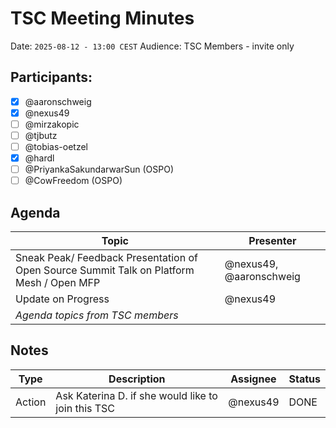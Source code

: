 # TSC Meeting Minutes

Date: `2025-08-12 - 13:00 CEST`
Audience: TSC Members - invite only

## Participants:

- [x] @aaronschweig
- [x] @nexus49
- [ ] @mirzakopic
- [ ] @tjbutz
- [ ] @tobias-oetzel
- [x] @hardl
- [ ] @PriyankaSakundarwarSun (OSPO)
- [ ] @CowFreedom (OSPO)

## Agenda

| Topic                                                                                    | Presenter               |
|------------------------------------------------------------------------------------------|-------------------------|
| Sneak Peak/ Feedback Presentation of Open Source Summit Talk on Platform Mesh / Open MFP | @nexus49, @aaronschweig |
| Update on Progress                                                                       | @nexus49                |
| _Agenda topics from TSC members_                                                         |                         |

## Notes

| Type   | Description                                                 | Assignee | Status |
|--------|-------------------------------------------------------------|----------|--------|
| Action | Ask Katerina D. if she would like to join this TSC          | @nexus49 | DONE   |


